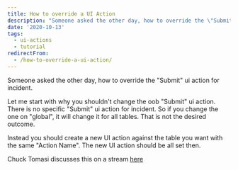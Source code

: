 ```yaml
---
title: How to override a UI Action
description: "Someone asked the other day, how to override the \"Submit\" ui action for incident.\r\n\r\nLet me start with why you shouldn't change the oob \"Submit\" ui action. T..."
date: '2020-10-13'
tags:
  - ui-actions
  - tutorial
redirectFrom:
  - /how-to-override-a-ui-action/
---
```


<!--StartFragment-->

Someone asked the other day, how to override the "Submit" ui action for incident.

Let me start with why you shouldn't change the oob "Submit" ui action. There is no specific "Submit" ui action for incident. So if you change the one on "global", it will change it for all tables. That is not the desired outcome.

Instead you should create a new UI action against the table you want with the same "Action Name". The new UI action should be all set then.

Chuck Tomasi discusses this on a stream [here](https://youtu.be/_G8X9bi8spE?t=2496)

<!--EndFragment-->